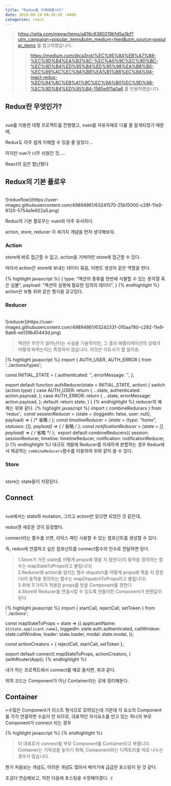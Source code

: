 ```yaml
---
title: "Redux를 이해해봅시다"
date: 2019-08-19 08:26:28 -0400
categories: react
---
```



>https://qiita.com/mpyw/items/a816c6380219b1d5a3bf?utm_campaign=popular_items&utm_medium=feed&utm_source=popular_items 를 참고하였습니다.
>>https://medium.com/@ca3rot/%EC%95%84%EB%A7%88-%EC%9D%B4%EA%B2%8C-%EC%A0%9C%EC%9D%BC-%EC%9D%B4%ED%95%B4%ED%95%98%EA%B8%B0-%EC%89%AC%EC%9A%B8%EA%B1%B8%EC%9A%94-react-redux-%ED%94%8C%EB%A1%9C%EC%9A%B0%EC%9D%98-%EC%9D%B4%ED%95%B4-1585e911a0a6 를 인용하였습니다.

<h2>Redux란 무엇인가?</h2><br>
vue를 이용한 대형 프로젝트를 진행했고, vuex를 자유자재로 다룰 줄 알게되었기 때문에,

Redux도 아주 쉽게 이해할 수 있을 줄 알았다...

하지만 vue가 너무 쉬웠던 것.....

React의 길은 험난했다 


<h2>Redux의 기본 플로우</h2><br>
![reduxflow](https://user-images.githubusercontent.com/49894861/63241570-25b15000-c28f-11e9-8120-5754a1e922a5.png)

Redux의 기본 플로우는 vuex와 아주 유사하다.

action, store, reducer 이 세가지 개념을 먼저 생각해보자.



<h3>Action</h3>
store에 바로 접근할 수 없고, action을 거쳐야만 store에 접근할 수 있다.

따라서 action은 store에 보내는 데이터 묶음, 이벤트 생성자 같은 역할을 한다.


{% highlight javascript %}
{
    type: "액션의 종류를 한번에 식별할 수 있는 문자열 혹은 심볼",
    payload: "액션의 실행에 필요한 임의의 데이터",
}
{% endhighlight %}
action은 보통 위와 같은 형식을 갖고있다.

<h3>Reducer</h3><br>
![reducer](https://user-images.githubusercontent.com/49894861/63242331-010aa780-c292-11e9-8ab6-ee139b45443d.png)

>액션은 무언가 일어난다는 사실을 기술하지만, 그 결과 애플리케이션의 상태가 어떻게 바뀌는지는 특정하지 않습니다. 이것은 리듀서가 할 일이죠.

{% highlight javascript %}
import { AUTH_USER, AUTH_ERROR } from '../actions/types';

const INITIAL_STATE = {
  authenticated: '',
  errorMessage: '',
};

export default function authReducer(state = INITIAL_STATE, action) {
  switch (action.type) {
    case AUTH_USER:
      return {
        ...state,
        authenticated: action.payload,
      };
    case AUTH_ERROR:
      return {
        ...state,
        errorMessage: action.payload,
      };
    default:
      return state;
  }
}
{% endhighlight %}
reducer의 예제는 위와 같다.
{% highlight javascript %}
import { combineReducers } from 'redux';
​
const sessionReducer = (state = {loggedIn: false, user: null}, payload) => {
    /* 省略 */
};
const timelineReducer = (state = {type: "home", statuses: []}, payload) => {
    /* 省略 */
};
const notificationReducer = (state = [], payload) => {
    /* 省略 */
};
​
export default combineReducers({
    session: sessionReducer,
    timeline: timelineReducer,
    notification: notificationReducer,
})
{% endhighlight %}
대규모 개발에 Reducer를 미세하게 분할하는 경우 Redux에서 제공하는 ```combineReducers```함수를 이용하여 위와 같이 쓸 수 있다.

<h3>Store</h3><br>
store는 state들이 저장된다.



<h2>Connect</h2><br>
vue에서는 state와 mutation, 그리고 action만 있으면 되었던 것 같은데,

redux엔 새로운 것이 등장했다.

connect라는 함수를 쓰면, 리덕스 패턴 사용할 수 있는 컴포넌트를 생성할 수 있다.

즉, redux에 연결하고 싶은 컴포넌트를 connect함수의 인수로 전달하면 된다.

>1.Store가 가진 state를 어떻게 props에 엮을 지 정한다(이 동작을 정의하는 함수는 mapStateToProps라고 불립니다)<br>
2.Reducer에 action을 알리는 함수 dispatch를 어떻게 props에 엮을 지 정한다(이 동작을 정의하는 함수는 mapDispatchToProps라고 불립니다)<br>
3.위에 두가지가 적용된 props를 받을 Component를 정한다<br>
4.Store와 Reducer를 연결시킬 수 있도록 만들어진 Component가 반환값이 된다


{% highlight javascript %}
import {
  startCall,
  rejectCall,
  setToken
} from '../actions';

const mapStateToProps = state => ({
  applicantName: `${state.applicant.name}`,
  loggedIn: state.auth.authenticated,
  callWindow: state.callWindow,
  loader: state.loader,
  modal: state.modal,
});

const actionCreators = {
  rejectCall,
  startCall,
  setToken
};

export default connect(
  mapStateToProps,
  actionCreators,
)(withRouter(App));
{% endhighlight %}

내가 하는 프로젝트에서 connect를 예로 들자면, 위과 같다.

위의 코드는 Component가 아닌 Container라는 곳에 정리해둔다.


<h2>Container</h2>
>수많은 Component가 리스트 형식으로 모여있는데 가운데 각 요소의 Component를 각각 연결하면 수습이 안 되므로, 대표적인 자식요소를 안고 있는 하나의 부모Component가 connect 되는 경우

{% highlight javascript %}
<UsersList>
    <User />
    <User />
    <User />
    <User />
</UsersList>
{% endhighlight %}

>이 대표로서 connect될 부모 Component를 Container라고 부릅니다. Container는 가독성을 높이기 위해, Component와는 디렉토리를 따로 나누는 경우가 많습니다.






뭔가 처음보는 개념도, 어려운 개념도 많아서 베끼기에 급급한 포스팅이 된 것 같다.

조금더 연습해보고, 익힌 다음에 포스팅을 수정해야겠다. :(

